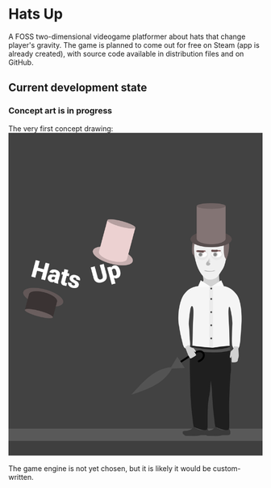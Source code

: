 # Hats Up
A FOSS two-dimensional videogame platformer about hats that change player's gravity.
The game is planned to come out for free on Steam (app is already created), with source code available in distribution files and on GitHub.

## Current development state
### Concept art is in progress
The very first concept drawing:
![Hats Up Concept Art](conceptartimagefull.png "Hats Up Concept Art Drawing")

The game engine is not yet chosen, but it is likely it would be custom-written.
